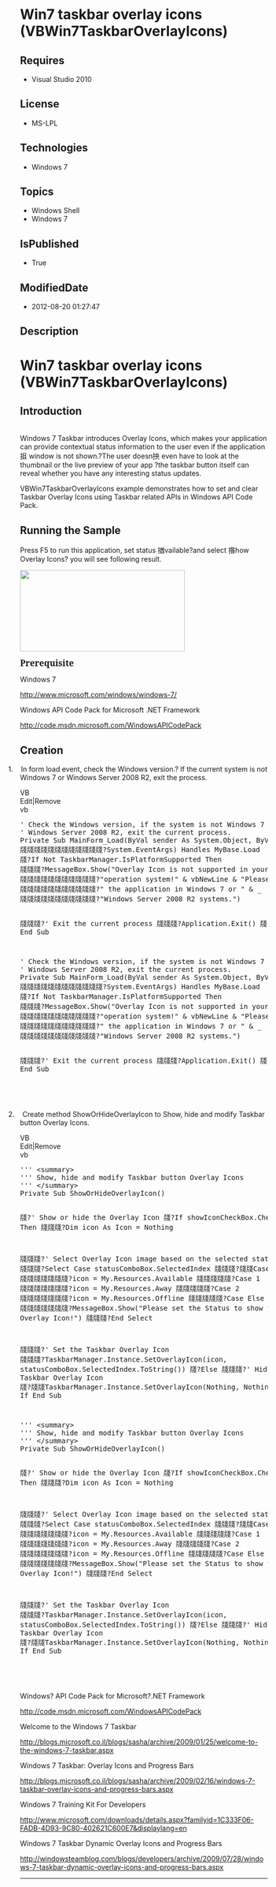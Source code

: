 # Win7 taskbar overlay icons (VBWin7TaskbarOverlayIcons)
## Requires
* Visual Studio 2010
## License
* MS-LPL
## Technologies
* Windows 7
## Topics
* Windows Shell
* Windows 7
## IsPublished
* True
## ModifiedDate
* 2012-08-20 01:27:47
## Description

<h1><span style="">Win7 taskbar overlay icons (VBWin7TaskbarOverlayIcons) </span>
</h1>
<h2>Introduction</h2>
<p class="MsoNormal"><br>
Windows 7 Taskbar introduces Overlay Icons, which makes your application can provide contextual status information to the user even if the application抯 window is not shown.<span style="">?</span>The user doesn抰 even have to look at the thumbnail or the live
 preview of your app ?the taskbar button itself can reveal whether you have any interesting status updates.</p>
<p class="MsoNormal">VBWin7TaskbarOverlayIcons example demonstrates how to set and clear Taskbar Overlay Icons using Taskbar related APIs in Windows API Code Pack.</p>
<h2>Running the Sample<span style=""> </span></h2>
<p class="MsoNormal"><span style="">Press F5 to run this application, set status 揂vailable?and select 揝how Overlay Icons? you will see following result.
</span></p>
<p class="MsoNormal"><span style=""><img src="/site/view/file/64963/1/image.png" alt="" width="335" height="165" align="middle">
</span><span style=""></span></p>
<p class="MsoNormal"><b><span style="font-size:13.0pt; line-height:115%; font-family:&quot;Cambria&quot;,&quot;serif&quot;">Prerequisite
</span></b></p>
<p class="MsoNormal"><span style="">Windows 7 </span></p>
<p class="MsoNormal"><span style=""><a href="http://www.microsoft.com/windows/windows-7/">http://www.microsoft.com/windows/windows-7/</a>
</span></p>
<p class="MsoNormal"><span style="">Windows API Code Pack for Microsoft .NET Framework
</span></p>
<p class="MsoNormal"><span style=""><a href="http://code.msdn.microsoft.com/WindowsAPICodePack">http://code.msdn.microsoft.com/WindowsAPICodePack</a>
</span></p>
<h2>Creation</h2>
<p class="MsoListParagraph" style="text-indent:-.25in"><span style=""><span style="">1.<span style="font:7.0pt &quot;Times New Roman&quot;">&nbsp;&nbsp;&nbsp;&nbsp;&nbsp;&nbsp;
</span></span></span><span style="">In form load event, check the Windows version.<span style="">?
</span>If the current system is not Windows 7 or Windows Server 2008 R2, exit the process.
</span></p>
<div class="scriptcode">
<div class="pluginEditHolder" pluginCommand="mceScriptCode">
<div class="title"><span>VB</span></div>
<div class="pluginLinkHolder"><span class="pluginEditHolderLink">Edit</span>|<span class="pluginRemoveHolderLink">Remove</span>
</div>
<span class="hidden">vb</span>
<pre class="hidden">
' Check the Windows version, if the system is not Windows 7 or
' Windows Server 2008 R2, exit the current process.
Private Sub MainForm_Load(ByVal sender As System.Object, ByVal e As?_
牋牋牋牋牋牋牋牋牋牋牋牋?System.EventArgs) Handles MyBase.Load
牋?If Not TaskbarManager.IsPlatformSupported Then
牋牋牋?MessageBox.Show(&quot;Overlay Icon is not supported in your &quot; & _
牋牋牋牋牋牋牋牋牋牋牋?&quot;operation system!&quot; & vbNewLine & &quot;Please launch&quot; & _
牋牋牋牋牋牋牋牋牋牋牋?&quot; the application in Windows 7 or &quot; & _
牋牋牋牋牋牋牋牋牋牋牋?&quot;Windows Server 2008 R2 systems.&quot;)


牋牋牋?' Exit the current process
牋牋牋?Application.Exit()
牋?End If
End Sub

</pre>
<pre id="codePreview" class="vb">
' Check the Windows version, if the system is not Windows 7 or
' Windows Server 2008 R2, exit the current process.
Private Sub MainForm_Load(ByVal sender As System.Object, ByVal e As?_
牋牋牋牋牋牋牋牋牋牋牋牋?System.EventArgs) Handles MyBase.Load
牋?If Not TaskbarManager.IsPlatformSupported Then
牋牋牋?MessageBox.Show(&quot;Overlay Icon is not supported in your &quot; & _
牋牋牋牋牋牋牋牋牋牋牋?&quot;operation system!&quot; & vbNewLine & &quot;Please launch&quot; & _
牋牋牋牋牋牋牋牋牋牋牋?&quot; the application in Windows 7 or &quot; & _
牋牋牋牋牋牋牋牋牋牋牋?&quot;Windows Server 2008 R2 systems.&quot;)


牋牋牋?' Exit the current process
牋牋牋?Application.Exit()
牋?End If
End Sub

</pre>
</div>
</div>
<div class="endscriptcode">&nbsp;</div>
<p class="MsoListParagraphCxSpFirst" style=""><span style=""></span></p>
<p class="MsoListParagraphCxSpLast" style="text-indent:-.25in"><span style=""><span style="">2.<span style="font:7.0pt &quot;Times New Roman&quot;">&nbsp;&nbsp;&nbsp;&nbsp;&nbsp;&nbsp;
</span></span></span><span style="">Create method ShowOrHideOverlayIcon to Show, hide and modify Taskbar button Overlay Icons.
</span></p>
<div class="scriptcode">
<div class="pluginEditHolder" pluginCommand="mceScriptCode">
<div class="title"><span>VB</span></div>
<div class="pluginLinkHolder"><span class="pluginEditHolderLink">Edit</span>|<span class="pluginRemoveHolderLink">Remove</span>
</div>
<span class="hidden">vb</span>
<pre class="hidden">
''' &lt;summary&gt;
''' Show, hide and modify Taskbar button Overlay Icons
''' &lt;/summary&gt;
Private Sub ShowOrHideOverlayIcon()


牋?' Show or hide the Overlay Icon
牋?If showIconCheckBox.Checked Then
牋牋牋?Dim icon As Icon = Nothing


牋牋牋?' Select Overlay Icon image based on the selected status
牋牋牋?Select Case statusComboBox.SelectedIndex
牋牋牋?牋牋Case 0
牋牋牋牋牋牋牋?icon = My.Resources.Available
牋牋牋牋牋?Case 1
牋牋牋牋牋牋牋?icon = My.Resources.Away
牋牋牋牋牋?Case 2
牋牋牋牋牋牋牋?icon = My.Resources.Offline
牋牋牋牋牋?Case Else
牋牋牋牋牋牋牋?MessageBox.Show(&quot;Please set the Status to show the Overlay Icon!&quot;)
牋牋牋?End Select


牋牋牋?' Set the Taskbar Overlay Icon
牋牋牋?TaskbarManager.Instance.SetOverlayIcon(icon, statusComboBox.SelectedIndex.ToString())
牋?Else
牋牋牋?' Hide the Taskbar Overlay Icon
牋?牋牋TaskbarManager.Instance.SetOverlayIcon(Nothing, Nothing)
牋?End If
End Sub

</pre>
<pre id="codePreview" class="vb">
''' &lt;summary&gt;
''' Show, hide and modify Taskbar button Overlay Icons
''' &lt;/summary&gt;
Private Sub ShowOrHideOverlayIcon()


牋?' Show or hide the Overlay Icon
牋?If showIconCheckBox.Checked Then
牋牋牋?Dim icon As Icon = Nothing


牋牋牋?' Select Overlay Icon image based on the selected status
牋牋牋?Select Case statusComboBox.SelectedIndex
牋牋牋?牋牋Case 0
牋牋牋牋牋牋牋?icon = My.Resources.Available
牋牋牋牋牋?Case 1
牋牋牋牋牋牋牋?icon = My.Resources.Away
牋牋牋牋牋?Case 2
牋牋牋牋牋牋牋?icon = My.Resources.Offline
牋牋牋牋牋?Case Else
牋牋牋牋牋牋牋?MessageBox.Show(&quot;Please set the Status to show the Overlay Icon!&quot;)
牋牋牋?End Select


牋牋牋?' Set the Taskbar Overlay Icon
牋牋牋?TaskbarManager.Instance.SetOverlayIcon(icon, statusComboBox.SelectedIndex.ToString())
牋?Else
牋牋牋?' Hide the Taskbar Overlay Icon
牋?牋牋TaskbarManager.Instance.SetOverlayIcon(Nothing, Nothing)
牋?End If
End Sub

</pre>
</div>
</div>
<div class="endscriptcode">&nbsp;</div>
<p class="MsoListParagraph" style=""><span style=""></span></p>
<p class="MsoNormal" style=""></p>
<p class="MsoNormal" style="">Windows? API Code Pack for Microsoft?.NET Framework</p>
<p class="MsoNormal" style=""><a href="http://code.msdn.microsoft.com/WindowsAPICodePack">http://code.msdn.microsoft.com/WindowsAPICodePack</a></p>
<p class="MsoNormal" style="">Welcome to the Windows 7 Taskbar</p>
<p class="MsoNormal" style=""><a href="http://blogs.microsoft.co.il/blogs/sasha/archive/2009/01/25/welcome-to-the-windows-7-taskbar.aspx">http://blogs.microsoft.co.il/blogs/sasha/archive/2009/01/25/welcome-to-the-windows-7-taskbar.aspx</a></p>
<p class="MsoNormal" style="">Windows 7 Taskbar: Overlay Icons and Progress Bars</p>
<p class="MsoNormal" style=""><a href="http://blogs.microsoft.co.il/blogs/sasha/archive/2009/02/16/windows-7-taskbar-overlay-icons-and-progress-bars.aspx">http://blogs.microsoft.co.il/blogs/sasha/archive/2009/02/16/windows-7-taskbar-overlay-icons-and-progress-bars.aspx</a></p>
<p class="MsoNormal" style="">Windows 7 Training Kit For Developers</p>
<p class="MsoNormal" style=""><a href="http://www.microsoft.com/downloads/details.aspx?familyid=1C333F06-FADB-4D93-9C80-402621C600E7&displaylang=en">http://www.microsoft.com/downloads/details.aspx?familyid=1C333F06-FADB-4D93-9C80-402621C600E7&amp;displaylang=en</a></p>
<p class="MsoNormal" style="">Windows 7 Taskbar Dynamic Overlay Icons and Progress Bars</p>
<p class="MsoNormal" style=""><a href="http://windowsteamblog.com/blogs/developers/archive/2009/07/28/windows-7-taskbar-dynamic-overlay-icons-and-progress-bars.aspx">http://windowsteamblog.com/blogs/developers/archive/2009/07/28/windows-7-taskbar-dynamic-overlay-icons-and-progress-bars.aspx</a></p>
<hr>
<div><a href="http://go.microsoft.com/?linkid=9759640" style="margin-top:3px"><img alt="" src="http://bit.ly/onecodelogo">
</a></div>
